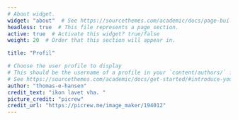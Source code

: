 ```yaml
---
# About widget.
widget: "about"  # See https://sourcethemes.com/academic/docs/page-builder/
headless: true  # This file represents a page section.
active: true  # Activate this widget? true/false
weight: 20  # Order that this section will appear in.

title: "Profil"

# Choose the user profile to display
# This should be the username of a profile in your `content/authors/` folder.
# See https://sourcethemes.com/academic/docs/get-started/#introduce-yourself
author: "thomas-e-hansen"
credit_text: "ikon lavet vha. "
picture_credit: "picrew"
credit_url: "https://picrew.me/image_maker/194012"
---
```

